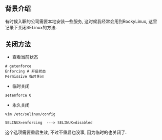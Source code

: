 ## 背景介绍

有时候入职的公司需要本地安装一些服务, 这时候我经常会用到RockyLinux, 这里记录下关闭SELinux的方法.

## 关闭方法

* 查看当前状态

```
# getenforce 
Enforcing # 开启状态
Permissive 临时关闭
```

* 临时关闭

```
setenforce 0
```

* 永久关闭

```
vim /etc/selinux/config

SELINUX=enforcing  ---> SELINUX=disabled

```
这个选项需要重启生效, 不过不重启也没事, 因为临时的也关闭了.
